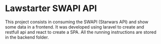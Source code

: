 # Lawstarter SWAPI API
This project consists in consuming the SWAPI (Starwars API) and show some data in a frontend.
It was developed using laravel to create and restfull api and react to create a SPA.
All the running instructions are stored in the backend folder.
